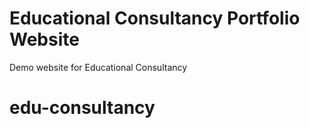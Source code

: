 ﻿# Educational Consultancy Portfolio Website
 Demo website for Educational Consultancy
 
# edu-consultancy
